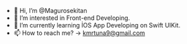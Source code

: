 - 👋 Hi, I’m @Magurosekitan
- 👀 I’m interested in Front-end Developing.
- 🌱 I’m currently learning İOS App Developing on Swift UIKit.
- 📫 How to reach me? -> kmrtuna9@gmail.com

<!---
Magurosekitan/Magurosekitan is a ✨ special ✨ repository because its `README.md` (this file) appears on your GitHub profile.
You can click the Preview link to take a look at your changes.
--->
